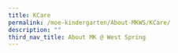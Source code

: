 ```yaml
---
title: KCare
permalink: /moe-kindergarten/About-MKWS/KCare/
description: ""
third_nav_title: About MK @ West Spring
---
```

